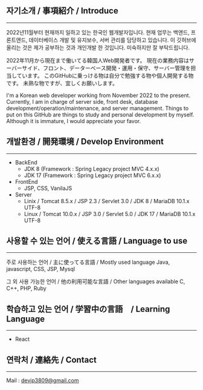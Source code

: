 ## 자기소개 / 事項紹介 / Introduce
----
2022년11월부터 현재까지 일하고 있는 한국인 웹개발자입니다.
현재 업무는 백앤드, 프론트앤드, 데이터베이스 개발 및 유지보수, 서버 관리를 담당하고 있습니다.
이 깃허브에 올리는 것은 제가 공부하는 것과 개인개발 한 것입니다.
미숙하지만 잘 부탁드립니다.

2022年11月から現在まで働いてる韓国人Web開発者です。
現在の業務内容はサーバーサイド、フロント、データーベース開発・運用・保守、サーバー管理を担当しています。
このGitHubに乗っける物は自分で勉強する物や個人開発する物です。
未熟な物ですが、宜しくお願いします。

I'm a Korean web developer working from November 2022 to the present.
Currently, I am in charge of server side, front desk, database development/operation/maintenance, and server management.
Things to put on this GitHub are things to study and personal development by myself.
Although it is immature, I would appreciate your favor.

## 개발환경 / 開発環境 / Develop Environment
----
- BackEnd
  - JDK 8 (Framework : Spring Legacy project MVC 4.x.x)
  - JDK 17 (Framework : Spring Legacy project MVC 6.x.x)
- FrontEnd
  - JSP, CSS, VanilaJS
- Server
  - Linix / Tomcat 8.5.x / JSP 2.3 / Servlet 3.0 / JDK 8 / MariaDB 10.1.x UTF-8
  - Linux / Tomcat 10.0.x / JSP 3.0 / Servlet 5.0 / JDK 17 / MariaDB 10.1.x UTF-8

## 사용할 수 있는 언어 / 使える言語 / Language to use
----
주로 사용하는 언어 / 主に使ってる言語 / Mostly used language
  Java, javascript, CSS, JSP, Mysql

그 외 사용 가능한 언어 / 他の利用可能な言語 / Other languages available
  C, C++, PHP, Ruby

## 학습하고 있는 언어 / 学習中の言語　/ Learning Language
----
- React

## 연락처 / 連絡先 / Contact
----
Mail : devjp3809@gmail.com
